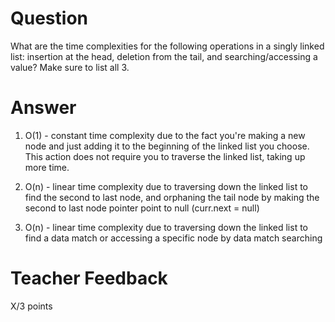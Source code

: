 # Question

What are the time complexities for the following operations in a singly linked list: insertion at the head, deletion from the tail, and searching/accessing a value? Make sure to list all 3.

# Answer
1. O(1) - constant time complexity due to the fact you're making a new node and just adding it to the beginning of the linked list you choose. This action does not require you to traverse the linked list, taking up more time. 

2. O(n) - linear time complexity due to traversing down the linked list to find the second to last node, and orphaning the tail node by making the second to last node pointer point to null (curr.next = null)

3. O(n) - linear time complexity due to traversing down the linked list to find a data match or accessing a specific node by data match searching 


# Teacher Feedback

X/3 points
